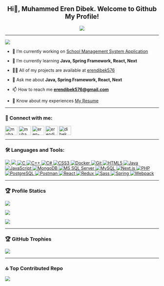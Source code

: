<h2 align="center">Hi👋, Muhammed Eren Dibek. Welcome to Github My Profile!</h2>
<p align="center"><img src="https://readme-typing-svg.herokuapp.com/?lines=Full%20Stack%20Web%20Developer;Lifetime%20Learner&font=Fira%20Code&center=true&width=440&height=45&color=2980b9&vCenter=true&size=22" /></p>

---
![](https://visitor-badge.laobi.icu/badge?page_id=erendibek576.erendibek576)
- 🔭 I’m currently working on [School Management System Application](https://github.com/erendibek576/SchoolManagementSystem)

- 🌱 I’m currently learning **Java, Spring Framework, React, Next**

- 👨‍💻 All of my projects are available at [erendibek576](https://erendibek576.github.io/)

- 💬 Ask me about **Java, Spring Framework, React, Next**

- 📫 How to reach me **erendibek576@gmail.com**

- 📄 Know about my experiences [My Resume](https://www.linkedin.com/in/muhammed-eren-dibek/overlay/1708507104806/single-media-viewer/?profileId=ACoAADXg3RkBMQeA3M1VjeghYc77vNkgCO23Zkg)
  
---
<h3 align="left">🔗 Connect with me:</h3>
<p align="left">
<a href="https://codepen.io/muhammed_dibek" target="blank"><img align="center" src="https://raw.githubusercontent.com/rahuldkjain/github-profile-readme-generator/master/src/images/icons/Social/codepen.svg" alt="muhammed_dibek" height="30" width="40" /></a>
<a href="https://linkedin.com/in/muhammed-eren-dibek" target="blank"><img align="center" src="https://raw.githubusercontent.com/rahuldkjain/github-profile-readme-generator/master/src/images/icons/Social/linked-in-alt.svg" alt="muhammed-eren-dibek" height="30" width="40" /></a>
<a href="https://stackoverflow.com/users/eren-dibek" target="blank"><img align="center" src="https://raw.githubusercontent.com/rahuldkjain/github-profile-readme-generator/master/src/images/icons/Social/stack-overflow.svg" alt="eren-dibek" height="30" width="40" /></a>
<a href="https://kaggle.com/erendibek" target="blank"><img align="center" src="https://raw.githubusercontent.com/rahuldkjain/github-profile-readme-generator/master/src/images/icons/Social/kaggle.svg" alt="erendibek" height="30" width="40" /></a>
<a href="https://instagram.com/dibek_57" target="_blank"><img align="center" src="https://raw.githubusercontent.com/rahuldkjain/github-profile-readme-generator/master/src/images/icons/Social/instagram.svg" alt="dibek_57" height="30" width="40" /></a>
</p>

---
<h3 align="left">🛠️ Languages and Tools:</h3>
<p align="left">
    <a href="https://aws.amazon.com" target="_blank" rel="noreferrer">
        <img src="https://img.shields.io/badge/-AWS-232F3E?style=for-the-badge&logo=Amazon-AWS&logoColor=white"/>
    </a>
    <a href="https://getbootstrap.com" target="_blank" rel="noreferrer">
        <img src="https://img.shields.io/badge/-Bootstrap-563D7C?style=for-the-badge&logo=bootstrap" />
    </a>
    <a href="https://www.cprogramming.com/" target="_blank" rel="noreferrer">
        <img src="https://img.shields.io/badge/-C-A8B9CC?style=for-the-badge&logo=c&logoColor=white" alt="C"/>
    </a>
    <a href="https://www.w3schools.com/cpp/" target="_blank" rel="noreferrer">
        <img src="https://img.shields.io/badge/-C++-00599C?style=for-the-badge&logo=c%2B%2B&logoColor=white" alt="C++"/>
    </a>
    <a href="https://www.w3schools.com/cs/" target="_blank" rel="noreferrer">
        <img src="https://img.shields.io/badge/-C%23-239120?style=for-the-badge&logo=c-sharp&logoColor=white" alt="C#"/>
    </a>
    <a href="https://www.w3schools.com/css/" target="_blank" rel="noreferrer">
        <img src="https://img.shields.io/badge/-CSS3-1572B6?style=for-the-badge&logo=css3" alt="CSS3"/>
    </a>
    <a href="https://www.docker.com/" target="_blank" rel="noreferrer">
        <img src="https://img.shields.io/badge/-Docker-2496ED?style=for-the-badge&logo=docker&logoColor=white" alt="Docker"/>
    </a>
    <a href="https://git-scm.com/" target="_blank" rel="noreferrer">
        <img src="https://img.shields.io/badge/-Git-F05032?style=for-the-badge&logo=git&logoColor=white" alt="Git"/>
    </a>
    <a href="https://www.w3.org/html/" target="_blank" rel="noreferrer">
        <img src="https://img.shields.io/badge/-HTML5-E34F26?style=for-the-badge&logo=html5&logoColor=white" alt="HTML5"/>
    </a>
    <a href="https://www.java.com" target="_blank" rel="noreferrer">
        <img src="https://img.shields.io/badge/-Java-007396?style=for-the-badge&logo=java&logoColor=white" alt="Java"/>
    </a>
    <a href="https://developer.mozilla.org/en-US/docs/Web/JavaScript" target="_blank" rel="noreferrer">
        <img src="https://img.shields.io/badge/-JavaScript-F7DF1E?style=for-the-badge&logo=javascript&logoColor=black" alt="JavaScript"/>
    </a>
    <a href="https://www.mongodb.com/" target="_blank" rel="noreferrer">
        <img src="https://img.shields.io/badge/-MongoDB-47A248?style=for-the-badge&logo=mongodb&logoColor=white" alt="MongoDB"/>
    </a>
    <a href="https://www.microsoft.com/en-us/sql-server" target="_blank" rel="noreferrer">
        <img src="https://img.shields.io/badge/-MS_SQL_Server-CC2927?style=for-the-badge&logo=microsoft-sql-server&logoColor=white" alt="MS SQL Server"/>
    </a>
    <a href="https://www.mysql.com/" target="_blank" rel="noreferrer">
        <img src="https://img.shields.io/badge/-MySQL-4479A1?style=for-the-badge&logo=mysql&logoColor=white" alt="MySQL"/>
    </a>
    <a href="https://nextjs.org/" target="_blank" rel="noreferrer">
        <img src="https://img.shields.io/badge/-Next.js-000000?style=for-the-badge&logo=next.js&logoColor=white" alt="Next.js"/>
    </a>
    <a href="https://www.php.net" target="_blank" rel="noreferrer">
        <img src="https://img.shields.io/badge/-PHP-777BB4?style=for-the-badge&logo=php&logoColor=white" alt="PHP"/>
    </a>
    <a href="https://www.postgresql.org" target="_blank" rel="noreferrer">
        <img src="https://img.shields.io/badge/-PostgreSQL-336791?style=for-the-badge&logo=postgresql&logoColor=white" alt="PostgreSQL"/>
    </a>
    <a href="https://postman.com" target="_blank" rel="noreferrer">
        <img src="https://img.shields.io/badge/-Postman-FF6C37?style=for-the-badge&logo=postman&logoColor=white" alt="Postman"/>
    </a>
    <a href="https://reactjs.org/" target="_blank" rel="noreferrer">
        <img src="https://img.shields.io/badge/-React-61DAFB?style=for-the-badge&logo=react&logoColor=black" alt="React"/>
    </a>
    <a href="https://redux.js.org" target="_blank" rel="noreferrer">
        <img src="https://img.shields.io/badge/-Redux-764ABC?style=for-the-badge&logo=redux&logoColor=white" alt="Redux"/>
    </a>
    <a href="https://sass-lang.com" target="_blank" rel="noreferrer">
        <img src="https://img.shields.io/badge/-Sass-CC6699?style=for-the-badge&logo=sass&logoColor=white" alt="Sass"/>
    </a>
    <a href="https://spring.io/" target="_blank" rel="noreferrer">
        <img src="https://img.shields.io/badge/-Spring-6DB33F?style=for-the-badge&logo=spring&logoColor=white" alt="Spring"/>
    </a>
    <a href="https://webpack.js.org" target="_blank" rel="noreferrer">
        <img src="https://img.shields.io/badge/-Webpack-8DD6F9?style=for-the-badge&logo=webpack&logoColor=black" alt="Webpack"/>
    </a>
</p>

---
### 🏆 Profile Statics
![](https://github-readme-stats.vercel.app/api/top-langs?username=erendibek576&theme=dark&show_icons=true&locale=en&layout=compact)

![](https://github-readme-stats.vercel.app/api?username=erendibek576&theme=dark&show_icons=true&locale=en)

![](https://github-readme-streak-stats.herokuapp.com/?user=erendibek576&theme=dark)

---
### 🏆 GitHub Trophies
![](https://github-profile-trophy.vercel.app/?username=erendibek576&theme=discord&no-frame=true&no-bg=false&margin-w=4)

---
### 🔝 Top Contributed Repo
![](https://github-contributor-stats.vercel.app/api?username=erendibek576&limit=5&theme=dark&combine_all_yearly_contributions=true)
